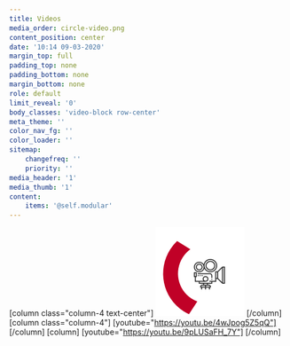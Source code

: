 ```yaml
---
title: Videos
media_order: circle-video.png
content_position: center
date: '10:14 09-03-2020'
margin_top: full
padding_top: none
padding_bottom: none
margin_bottom: none
role: default
limit_reveal: '0'
body_classes: 'video-block row-center'
meta_theme: ''
color_nav_fg: ''
color_loader: ''
sitemap:
    changefreq: ''
    priority: ''
media_header: '1'
media_thumb: '1'
content:
    items: '@self.modular'
---
```


[column class="column-4 text-center"]
![videocamera icon](circle-video.png)
[/column]
[column class="column-4"]
[youtube="https://youtu.be/4wJpog5Z5qQ"]
[/column]
[column]
[youtube="https://youtu.be/9pLUSaFH_7Y"]
[/column]


